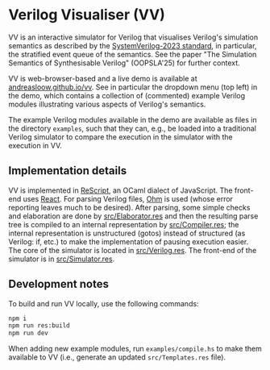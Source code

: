 # Verilog Visualiser (VV)

VV is an interactive simulator for Verilog that visualises Verilog's simulation semantics as described by the [SystemVerilog-2023 standard](https://doi.org/10.1109/IEEESTD.2024.10458102), in particular, the stratified event queue of the semantics. See the paper "The Simulation Semantics of Synthesisable Verilog" (OOPSLA'25) for further context.

VV is web-browser-based and a live demo is available at [andreasloow.github.io/vv](https://andreasloow.github.io/vv). See in particular the dropdown menu (top left) in the demo, which contains a collection of (commented) example Verilog modules illustrating various aspects of Verilog's semantics.

The example Verilog modules available in the demo are available as files in the directory `examples`, such that they can, e.g., be loaded into a traditional Verilog simulator to compare the execution in the simulator with the execution in VV.

## Implementation details

VV is implemented in [ReScript](https://rescript-lang.org), an OCaml dialect of JavaScript. The front-end uses [React](https://reactjs.org). For parsing Verilog files, [Ohm](https://ohmjs.org) is used (whose error reporting leaves much to be desired). After parsing, some simple checks and elaboration are done by [src/Elaborator.res](src/Elaborator.res) and then the resulting parse tree is compiled to an internal representation by [src/Compiler.res](src/Compiler.res); the internal representation is unstructured (gotos) instead of structured (as Verilog: if, etc.) to make the implementation of pausing execution easier. The core of the simulator is located in [src/Verilog.res](src/Verilog.res). The front-end of the simulator is in [src/Simulator.res](src/Simulator.res).

## Development notes

To build and run VV locally, use the following commands:

```sh
npm i
npm run res:build
npm run dev
```

When adding new example modules, run `examples/compile.hs` to make them available to VV (i.e., generate an updated `src/Templates.res` file).